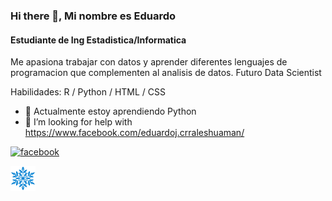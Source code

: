 ### Hi there 👋, Mi nombre es Eduardo
#### Estudiante de Ing Estadistica/Informatica

Me apasiona trabajar con datos y aprender diferentes lenguajes de programacion que complementen al analisis de datos.
Futuro Data Scientist 

Habilidades: R / Python / HTML / CSS

- 🌱 Actualmente estoy aprendiendo Python 
- 🤔 I’m looking for help with https://www.facebook.com/eduardoj.crraleshuaman/ 


[<img src='https://cdn.jsdelivr.net/npm/simple-icons@3.0.1/icons/facebook.svg' alt='facebook' height='40'>](https://www.facebook.com/https://www.facebook.com/eduardoj.crraleshuaman/)  

<a href='https://archiveprogram.github.com/'><img src='https://raw.githubusercontent.com/acervenky/animated-github-badges/master/assets/acbadge.gif' width='40' height='40'></a> 

